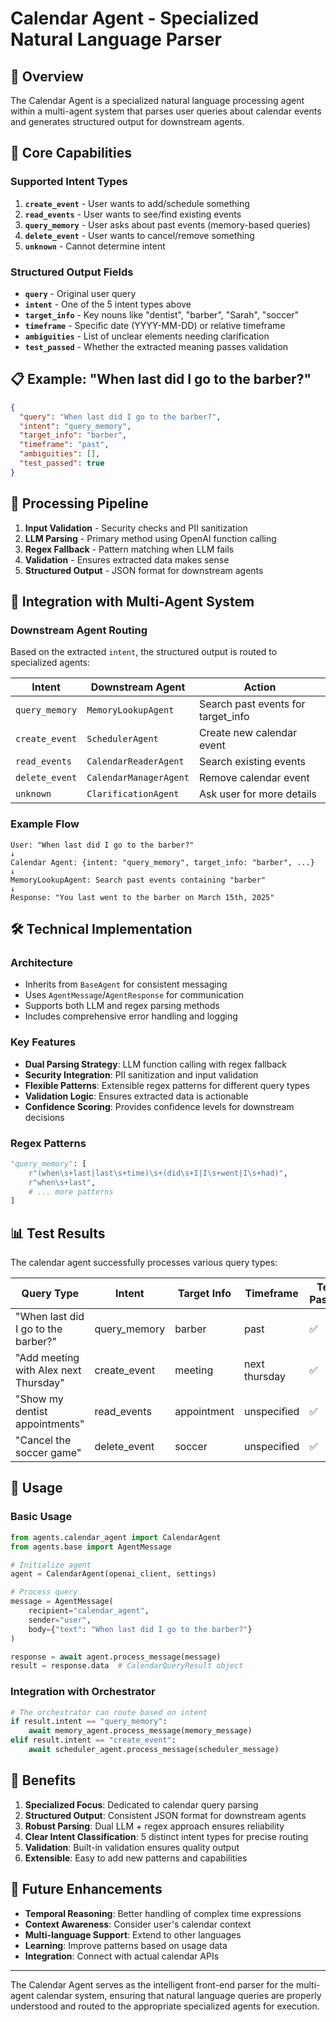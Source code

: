 # Calendar Agent - Specialized Natural Language Parser

## 🧠 Overview

The Calendar Agent is a specialized natural language processing agent within a multi-agent system that parses user queries about calendar events and generates structured output for downstream agents.

## 🎯 Core Capabilities

### Supported Intent Types

1. **`create_event`** - User wants to add/schedule something
2. **`read_events`** - User wants to see/find existing events
3. **`query_memory`** - User asks about past events (memory-based queries)
4. **`delete_event`** - User wants to cancel/remove something
5. **`unknown`** - Cannot determine intent

### Structured Output Fields

- **`query`** - Original user query
- **`intent`** - One of the 5 intent types above
- **`target_info`** - Key nouns like "dentist", "barber", "Sarah", "soccer"
- **`timeframe`** - Specific date (YYYY-MM-DD) or relative timeframe
- **`ambiguities`** - List of unclear elements needing clarification
- **`test_passed`** - Whether the extracted meaning passes validation

## 📋 Example: "When last did I go to the barber?"

```json
{
  "query": "When last did I go to the barber?",
  "intent": "query_memory",
  "target_info": "barber",
  "timeframe": "past",
  "ambiguities": [],
  "test_passed": true
}
```

## 🔄 Processing Pipeline

1. **Input Validation** - Security checks and PII sanitization
2. **LLM Parsing** - Primary method using OpenAI function calling
3. **Regex Fallback** - Pattern matching when LLM fails
4. **Validation** - Ensures extracted data makes sense
5. **Structured Output** - JSON format for downstream agents

## 🤖 Integration with Multi-Agent System

### Downstream Agent Routing

Based on the extracted `intent`, the structured output is routed to specialized agents:

| Intent         | Downstream Agent       | Action                             |
| -------------- | ---------------------- | ---------------------------------- |
| `query_memory` | `MemoryLookupAgent`    | Search past events for target_info |
| `create_event` | `SchedulerAgent`       | Create new calendar event          |
| `read_events`  | `CalendarReaderAgent`  | Search existing events             |
| `delete_event` | `CalendarManagerAgent` | Remove calendar event              |
| `unknown`      | `ClarificationAgent`   | Ask user for more details          |

### Example Flow

```
User: "When last did I go to the barber?"
↓
Calendar Agent: {intent: "query_memory", target_info: "barber", ...}
↓
MemoryLookupAgent: Search past events containing "barber"
↓
Response: "You last went to the barber on March 15th, 2025"
```

## 🛠️ Technical Implementation

### Architecture

- Inherits from `BaseAgent` for consistent messaging
- Uses `AgentMessage`/`AgentResponse` for communication
- Supports both LLM and regex parsing methods
- Includes comprehensive error handling and logging

### Key Features

- **Dual Parsing Strategy**: LLM function calling with regex fallback
- **Security Integration**: PII sanitization and input validation
- **Flexible Patterns**: Extensible regex patterns for different query types
- **Validation Logic**: Ensures extracted data is actionable
- **Confidence Scoring**: Provides confidence levels for downstream decisions

### Regex Patterns

```python
"query_memory": [
    r"(when\s+last|last\s+time)\s+(did\s+I|I\s+went|I\s+had)",
    r"when\s+last",
    # ... more patterns
]
```

## 📊 Test Results

The calendar agent successfully processes various query types:

| Query Type                            | Intent       | Target Info | Timeframe     | Test Passed |
| ------------------------------------- | ------------ | ----------- | ------------- | ----------- |
| "When last did I go to the barber?"   | query_memory | barber      | past          | ✅          |
| "Add meeting with Alex next Thursday" | create_event | meeting     | next thursday | ✅          |
| "Show my dentist appointments"        | read_events  | appointment | unspecified   | ✅          |
| "Cancel the soccer game"              | delete_event | soccer      | unspecified   | ✅          |

## 🚀 Usage

### Basic Usage

```python
from agents.calendar_agent import CalendarAgent
from agents.base import AgentMessage

# Initialize agent
agent = CalendarAgent(openai_client, settings)

# Process query
message = AgentMessage(
    recipient="calendar_agent",
    sender="user",
    body={"text": "When last did I go to the barber?"}
)

response = await agent.process_message(message)
result = response.data  # CalendarQueryResult object
```

### Integration with Orchestrator

```python
# The orchestrator can route based on intent
if result.intent == "query_memory":
    await memory_agent.process_message(memory_message)
elif result.intent == "create_event":
    await scheduler_agent.process_message(scheduler_message)
```

## 🎯 Benefits

1. **Specialized Focus**: Dedicated to calendar query parsing
2. **Structured Output**: Consistent JSON format for downstream agents
3. **Robust Parsing**: Dual LLM + regex approach ensures reliability
4. **Clear Intent Classification**: 5 distinct intent types for precise routing
5. **Validation**: Built-in validation ensures quality output
6. **Extensible**: Easy to add new patterns and capabilities

## 🔮 Future Enhancements

- **Temporal Reasoning**: Better handling of complex time expressions
- **Context Awareness**: Consider user's calendar context
- **Multi-language Support**: Extend to other languages
- **Learning**: Improve patterns based on usage data
- **Integration**: Connect with actual calendar APIs

---

The Calendar Agent serves as the intelligent front-end parser for the multi-agent calendar system, ensuring that natural language queries are properly understood and routed to the appropriate specialized agents for execution.
